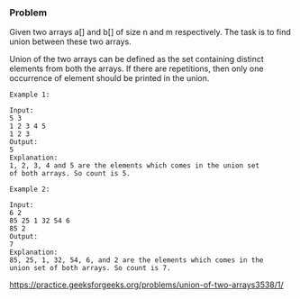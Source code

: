 ### Problem

Given two arrays a[] and b[] of size n and m respectively. The task is to find union between these two arrays.

Union of the two arrays can be defined as the set containing distinct elements from both the arrays. If there are repetitions, then only one occurrence of element should be printed in the union.

```
Example 1:

Input:
5 3
1 2 3 4 5
1 2 3
Output:
5
Explanation:
1, 2, 3, 4 and 5 are the elements which comes in the union set
of both arrays. So count is 5.
```

```
Example 2:

Input:
6 2
85 25 1 32 54 6
85 2
Output:
7
Explanation:
85, 25, 1, 32, 54, 6, and 2 are the elements which comes in the
union set of both arrays. So count is 7.
```


https://practice.geeksforgeeks.org/problems/union-of-two-arrays3538/1/